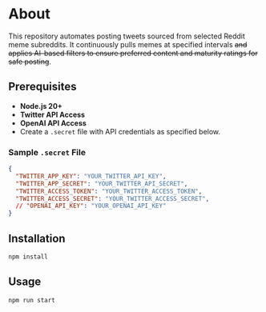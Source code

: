 # About

This repository automates posting tweets sourced from selected Reddit meme subreddits. It continuously pulls memes at specified intervals ~~and applies AI-based filters to ensure preferred content and maturity ratings for safe posting~~.

## Prerequisites

- **Node.js 20+**
- **Twitter API Access**
- **OpenAI API Access**
- Create a `.secret` file with API credentials as specified below.

### Sample `.secret` File

```json
{
  "TWITTER_APP_KEY": "YOUR_TWITTER_API_KEY",
  "TWITTER_APP_SECRET": "YOUR_TWITTER_API_SECRET",
  "TWITTER_ACCESS_TOKEN": "YOUR_TWITTER_ACCESS_TOKEN",
  "TWITTER_ACCESS_SECRET": "YOUR_TWITTER_ACCESS_SECRET",
  // "OPENAI_API_KEY": "YOUR_OPENAI_API_KEY"
}
```

## Installation

```bash
npm install
```


## Usage

```bash
npm run start
```

